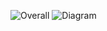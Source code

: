 ![Overall](https://github.com/user-attachments/assets/89597553-aa1c-45e0-94e8-18d4d1a3e694)
![Diagram](https://github.com/user-attachments/assets/e260389c-c638-433c-9609-98d6de574547)
